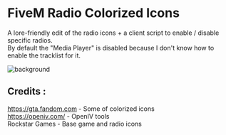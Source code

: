 # FiveM Radio Colorized Icons

A lore-friendly edit of the radio icons + a client script to enable / disable specific radios. <br/>
By default the "Media Player" is disabled because I don't know how to enable the tracklist for it.

![background](https://github.com/Weilher/FiveM_colorized_radio_icons/assets/82490121/86c013a8-b912-4ab2-8050-be199b9c5480)

## Credits : <br /> ##
https://gta.fandom.com - Some of colorized icons <br/>
https://openiv.com/ - OpenIV tools <br/>
Rockstar Games - Base game and radio icons <br/>
